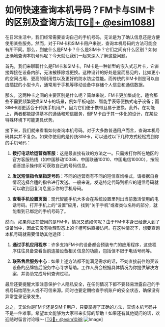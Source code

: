 # 如何快速查询本机号码？FM卡与SIM卡的区别及查询方法[[TG💪+ @esim1088](https://t.me/s/esim1088)]

在日常生活中，我们经常需要查询自己的手机号码，无论是为了确认信息还是方便使用某些服务。然而，对于FM卡和SIM卡用户来说，查询本机号码的方法可能会有所不同。那么，到底什么是FM卡？什么是SIM卡？它们之间有什么区别？如何正确地查询本机号码呢？今天就让我们一起来深入了解这些问题。

首先，我们来聊聊什么是FM卡和SIM卡。FM卡是一种新型的嵌入式芯片卡，它直接焊接在设备内部，无法被移除或更换。这种设计的好处是显而易见的，比如更小的空间占用、更高的耐用性以及更好的防水防尘性能。而传统的SIM卡则是可以自由插拔的小型卡片，通常用于手机等移动设备中存储个人信息和通信数据。

那么，这两种卡之间的主要区别是什么呢？简单来说，FM卡更加集成化，适合那些不需要频繁更换SIM卡的场景，例如平板电脑、智能手表等便携式电子设备；而SIM卡则更适合于传统手机用户，因为它们便于携带且易于更换。此外，在功能上，两者都能提供基本的通话和短信服务，但FM卡由于其一体化的设计，在某些特殊环境下可能更具优势。

接下来，我们就来看看如何查询本机号码。对于大多数普通用户而言，查询本机号码其实并不复杂。如果你使用的是传统SIM卡，可以通过以下几种方式轻松找到你的手机号码：

1. **拨打电话给运营商客服**：这是最直接有效的方法之一。只需拨打你所在地区的官方客服热线（如中国移动10086、中国联通10010、中国电信10000），按照语音提示操作即可获取自己的号码信息。
   
2. **发送短信指令至指定号码**：不同的运营商有不同的短信查询格式，请根据自身情况选择合适的指令进行发送。一般来说，发送特定代码到相应的短信号码就可以收到回复消息显示你的手机号码。

3. **查看手机设置页面**：现代智能手机大多会在系统设置里列出当前激活使用的电话号码。打开手机上的“设置”应用，找到“关于手机”或者类似名称的部分，就能看到已绑定的手机号码了。

然而，如果你正在使用的是FM卡，情况又该如何呢？由于FM卡本身已经嵌入到了设备当中，因此它没有物理形态上的卡槽可供直接访问。在这种情况下，想要查询本机号码就需要借助其他途径：

1. **通过手机应用程序**：许多支持FM卡的设备都会预装专门的应用程序，这些程序往往具备查看当前连接设备相关信息的功能，包括但不限于电话号码等。

2. **联系售后服务中心**：如果上述方法都不能满足需求的话，不妨直接前往购买该设备的品牌售后服务中心寻求帮助。工作人员会根据具体情况为你提供解决方案，并协助完成号码查询过程。

最后还要提醒大家注意保护个人隐私安全，在任何情况下都不要轻易泄露自己的手机号码给陌生人或不可信来源。同时也要定期检查手机账户的安全状态，确保没有异常登录记录发生。

总之，无论你是FM卡还是SIM卡用户，只要掌握了正确的方法，查询本机号码并不是一件难事。希望本文能够为大家带来实际的帮助！如果还有其他疑问的话，欢迎随时留言讨论哦～ [[TG💪+ @esim1088](https://t.me/s/esim1088) ![Image](https://i.postimg.cc/4NQfJmqS/Snipaste-2025-05-13-00-14-12.png)]